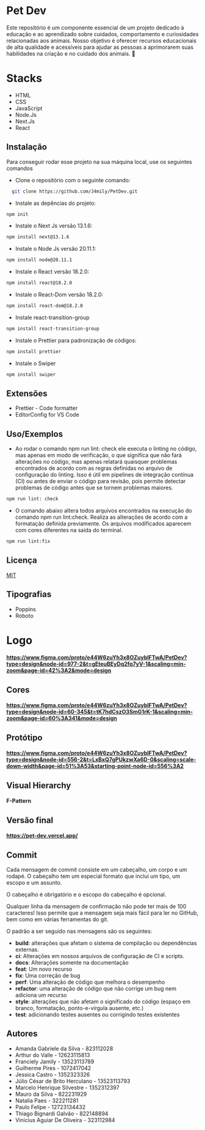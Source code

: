 # Pet Dev

Este repositório é um componente essencial de um projeto dedicado à educação e ao aprendizado sobre cuidados, comportamento e curiosidades relacionadas aos animais. Nosso objetivo é oferecer recursos educacionais de alta qualidade e acessíveis para ajudar as pessoas a aprimorarem suas habilidades na criação e no cuidado dos animais. 🐾

# Stacks

- HTML
- CSS
- JavaScript
- Node.Js
- Next.Js
- React

## Instalação

Para conseguir rodar esse projeto na sua máquina local, use os seguintes comandos

- Clone o repositório com o seguinte comando:

```bash
  git clone https://github.com/J4mily/PetDev.git
```

- Instale as depências do projeto:

```bash
npm init
```

- Instale o Next Js versão 13.1.6:

```bash
npm install next@13.1.6
```

- Instale o Node Js versão 20.11.1:

```bash
npm install node@20.11.1
```

- Instale o React versão 18.2.0:

```bash
npm install react@18.2.0
```

- Instale o React-Dom versão 18.2.0:

```bash
npm install react-dom@18.2.0
```

- Instale react-transition-group

```bash
npm install react-transition-group
```

- Instale o Prettier para padronização de códigos:

```bash
npm install prettier
```

- Instale o Swiper

```bash
npm install swiper
```

## Extensões

- Prettier - Code formatter
- EditorConfig for VS Code

## Uso/Exemplos

- Ao rodar o comando npm run lint: check ele executa o linting no código, mas apenas em modo de verificação, o que significa que não fará alterações no código, mas apenas relatará quaisquer problemas encontrados de acordo com as regras definidas no arquivo de configuração do linting. Isso é útil em pipelines de integração contínua (CI) ou antes de enviar o código para revisão, pois permite detectar problemas de código antes que se tornem problemas maiores.

```bash
npm run lint: check
```

- O comando abaixo altera todos arquivos encontrados na execução do comando npm run lint:check. Realiza as alterações de acordo com a formatação definida previamente. Os arquivos modificados aparecem com cores diferentes na saída do terminal.

```bash
npm run lint:fix
```

## Licença

[MIT](https://choosealicense.com/licenses/mit/)

## Tipografias

- Poppins
- Roboto

# Logo

#### https://www.figma.com/proto/e44W6zuYh3x8OZuyblFTwA/PetDev?type=design&node-id=977-2&t=gEteuBEyDq2fq7yV-1&scaling=min-zoom&page-id=42%3A2&mode=design

## Cores

#### https://www.figma.com/proto/e44W6zuYh3x8OZuyblFTwA/PetDev?type=design&node-id=60-345&t=tK7hdCszO3SmG1rK-1&scaling=min-zoom&page-id=60%3A341&mode=design

## Protótipo

#### https://www.figma.com/proto/e44W6zuYh3x8OZuyblFTwA/PetDev?type=design&node-id=556-2&t=LxBxQ7gPUkzwXa6D-0&scaling=scale-down-width&page-id=51%3A53&starting-point-node-id=556%3A2

## Visual Hierarchy

#### F-Pattern

## Versão final

#### https://pet-dev.vercel.app/

## Commit

Cada mensagem de commit consiste em um cabeçalho, um corpo e um rodapé. O cabeçalho tem um especial formato que inclui um tipo, um escopo e um assunto.

O cabeçalho é obrigatório e o escopo do cabeçalho é opcional.

Qualquer linha da mensagem de confirmação não pode ter mais de 100 caracteres! Isso permite que a mensagem seja mais fácil para ler no GitHub, bem como em várias ferramentas do git.

O padrão a ser seguido nas mensagens são os seguintes:

- **build**: alterações que afetam o sistema de compilação ou dependências externas.
- **ci**: Alterações em nossos arquivos de configuração de CI e scripts.
- **docs**: Alterações somente na documentação
- **feat**: Um novo recurso
- **fix**: Uma correção de bug
- **perf**: Uma alteração de código que melhora o desempenho
- **refactor**: uma alteração de código que não corrige um bug nem adiciona um recurso
- **style**: alterações que não afetam o significado do código (espaço em branco, formatação, ponto-e-vírgula ausente, etc.)
- **test**: adicionando testes ausentes ou corrigindo testes existentes

## Autores

- Amanda Gabriele da Silva - 823112028
- Arthur do Valle - 12623115813
- Franciely Jamily - 13523113789
- Guilherme Pires - 1072417042
- Jessica Castro - 1352323326
- Júlio César de Brito Herculano - 13523113793
- Marcelo Henrique Silvestre - 1352312397
- Mauro da Silva - 822231929
- Natalia Paes - 322211281
- Paulo Felipe - 12723134432
- Thiago Bignardi Galvão - 822148894
- Vinicius Aguiar De Oliveira - 323112984
